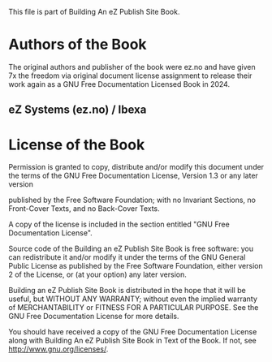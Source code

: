 This file is part of Building An eZ Publish Site Book.

# Authors of the Book

The original authors and publisher of the book were ez.no and have given 7x the freedom via original document license assignment to release their work again as a GNU Free Documentation Licensed Book in 2024.

## eZ Systems (ez.no) / Ibexa

# License of the Book

Permission is granted to copy, distribute and/or modify this document under the terms of the GNU Free Documentation License, Version 1.3 or any later version 

published by the Free Software Foundation; with no Invariant Sections, no Front-Cover Texts, and no Back-Cover Texts.

A copy of the license is included in the section entitled "GNU Free Documentation License".

Source code of the Building an eZ Publish Site Book is free software: you can redistribute it and/or modify it under the terms of the GNU General Public License as published by the Free Software Foundation, either version 2 of the License, or (at your option) any later version.

Building an eZ Publish Site Book is distributed in the hope that it will be useful, but WITHOUT ANY WARRANTY; without even the implied warranty of MERCHANTABILITY or FITNESS FOR A PARTICULAR PURPOSE.  See the GNU Free Documentation License for more details.

You should have received a copy of the GNU Free Documentation License along with Building An eZ Publish Site Book in Text of the Book. If not, see <http://www.gnu.org/licenses/>.

